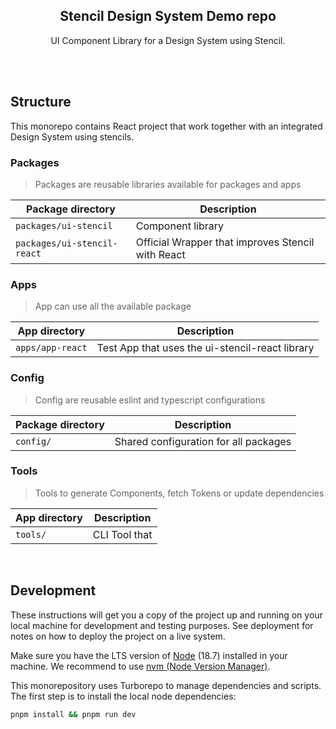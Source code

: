 <div align="center">
  <h2 align="center"><strong>Stencil Design System Demo repo</strong></h2>
  <p align="center">
    UI Component Library for a Design System using Stencil.
  </p>

</div>

<br/>
<br/>

## Structure

This monorepo contains React project that work together with an integrated Design System using stencils.

### Packages

> Packages are reusable libraries available for packages and apps

| Package directory           | Description                                       |
| --------------------------- | ------------------------------------------------- |
| `packages/ui-stencil`       | Component library                                 |
| `packages/ui-stencil-react` | Official Wrapper that improves Stencil with React |

### Apps

> App can use all the available package

| App directory    | Description                                     |
| ---------------- | ----------------------------------------------- |
| `apps/app-react` | Test App that uses the ui-stencil-react library |

### Config

> Config are reusable eslint and typescript configurations

| Package directory | Description                           |
| ----------------- | ------------------------------------- |
| `config/`         | Shared configuration for all packages |

### Tools

> Tools to generate Components, fetch Tokens or update dependencies

| App directory | Description   |
| ------------- | ------------- |
| `tools/`      | CLI Tool that |

<br/>

## Development

These instructions will get you a copy of the project up and running on your local machine for development and testing purposes. See deployment for notes on how to deploy the project on a live system.

Make sure you have the LTS version of [Node](https://nodejs.dev/) (18.7) installed in your machine. We recommend to use [nvm (Node Version Manager)](https://github.com/nvm-sh/nvm).

This monorepository uses Turborepo to manage dependencies and scripts. The first step is to install the local node dependencies:

```sh
pnpm install && pnpm run dev

```
